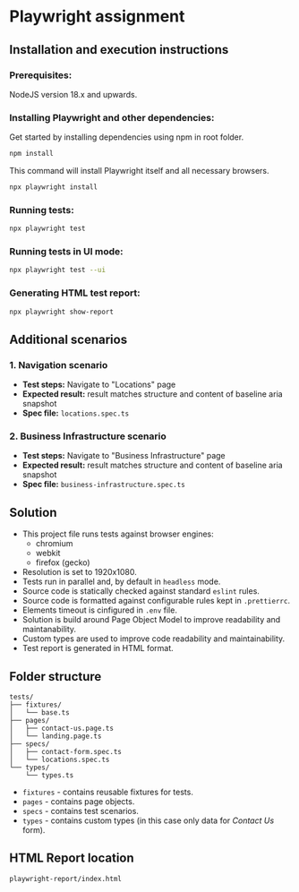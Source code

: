 # Playwright assignment

## Installation and execution instructions

### Prerequisites:

NodeJS version 18.x and upwards.

### Installing Playwright and other dependencies:

Get started by installing dependencies using npm in root folder.

```sh
npm install
```

This command will install Playwright itself and all necessary browsers.

```sh
npx playwright install
```

### Running tests:

```sh
npx playwright test
```

### Running tests in UI mode:

```sh
npx playwright test --ui
```

### Generating HTML test report:

```sh
npx playwright show-report
```

## Additional scenarios

### 1. Navigation scenario

- **Test steps:** Navigate to "Locations" page
- **Expected result:** result matches structure and content of baseline aria snapshot
- **Spec file:** `locations.spec.ts`

### 2. Business Infrastructure scenario

- **Test steps:** Navigate to "Business Infrastructure" page
- **Expected result:** result matches structure and content of baseline aria snapshot
- **Spec file:** `business-infrastructure.spec.ts`

## Solution

- This project file runs tests against browser engines:
  - chromium
  - webkit
  - firefox (gecko)
- Resolution is set to 1920x1080.
- Tests run in parallel and, by default in `headless` mode.
- Source code is statically checked against standard `eslint` rules.
- Source code is formatted against configurable rules kept in `.prettierrc`.
- Elements timeout is cinfigured in `.env` file.
- Solution is build around Page Object Model to improve readability and maintanability.
- Custom types are used to improve code readability and maintainability.
- Test report is generated in HTML format.

## Folder structure

```
tests/
├── fixtures/
│   └── base.ts
├── pages/
│   ├── contact-us.page.ts
│   └── landing.page.ts
├── specs/
│   ├── contact-form.spec.ts
│   └── locations.spec.ts
└── types/
    └── types.ts
```

- `fixtures` - contains reusable fixtures for tests.
- `pages` - contains page objects.
- `specs` - contains test scenarios.
- `types` - contains custom types (in this case only data for _Contact Us_ form).

## HTML Report location

`playwright-report/index.html`
